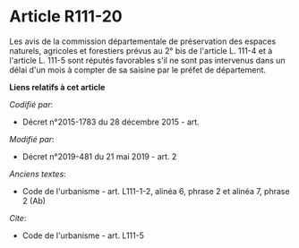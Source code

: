 # Article R111-20

Les avis de la commission départementale de préservation des espaces naturels, agricoles et forestiers prévus au 2° bis de
l'article L. 111-4 et à l'article L. 111-5 sont réputés favorables s'il ne sont pas intervenus dans un délai d'un mois à
compter de sa saisine par le préfet de département.

**Liens relatifs à cet article**

_Codifié par_:

  - Décret n°2015-1783 du 28 décembre 2015 - art.

_Modifié par_:

  - Décret n°2019-481 du 21 mai 2019 - art. 2

_Anciens textes_:

  - Code de l'urbanisme - art. L111-1-2, alinéa 6, phrase 2 et alinéa 7, phrase 2 (Ab)

_Cite_:

  - Code de l'urbanisme - art. L111-5
